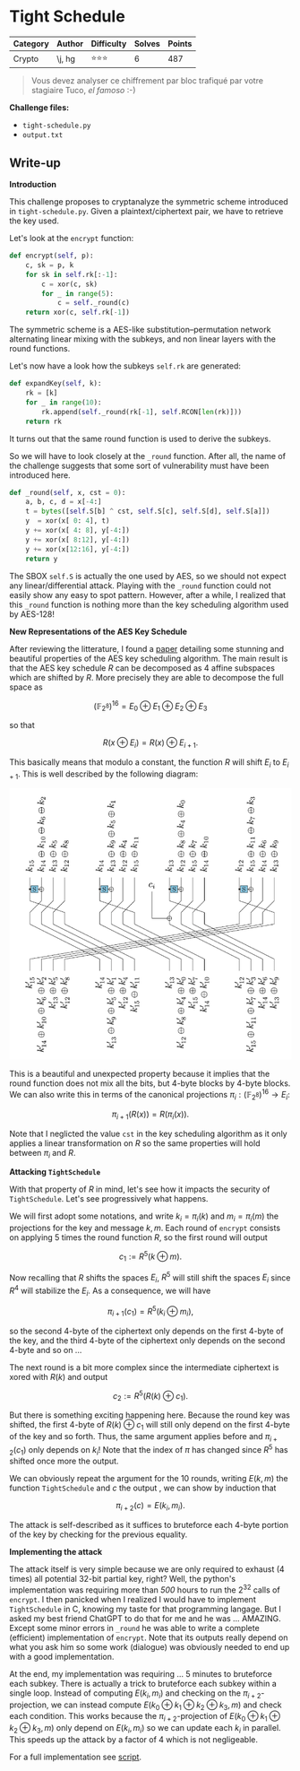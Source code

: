 # Tight Schedule

| Category | Author | Difficulty | Solves | Points |
| -------- | ------ | ---------- | ------ | ------ |
| Crypto   | \j, hg | ⭐️⭐️⭐️        | 6      | 487    |

> Vous devez analyser ce chiffrement par bloc trafiqué par votre stagiaire Tuco, *el famoso* :-)

**Challenge files:**

- `tight-schedule.py`
- `output.txt`

## Write-up

**Introduction**

This challenge proposes to cryptanalyze the symmetric scheme introduced in `tight-schedule.py`. Given a plaintext/ciphertext pair, we have to retrieve the key used. 

Let's look at the `encrypt` function:

```python
def encrypt(self, p):
    c, sk = p, k
    for sk in self.rk[:-1]:
        c = xor(c, sk)
        for _ in range(5):
            c = self._round(c)
    return xor(c, self.rk[-1])
```

The symmetric scheme is a AES-like substitution–permutation network alternating linear mixing with the subkeys, and non linear layers with the round functions. 

Let's now have a look how the subkeys `self.rk` are generated:

```python
def expandKey(self, k):
    rk = [k]
    for _ in range(10):
        rk.append(self._round(rk[-1], self.RCON[len(rk)]))
    return rk
```

It turns out that the same round function is used to derive the subkeys. 

So we will have to look closely at the `_round` function. After all, the name of the challenge suggests that some sort of vulnerability must have been introduced here. 

```python
def _round(self, x, cst = 0):
    a, b, c, d = x[-4:]
    t = bytes([self.S[b] ^ cst, self.S[c], self.S[d], self.S[a]])
    y  = xor(x[ 0: 4], t)
    y += xor(x[ 4: 8], y[-4:])
    y += xor(x[ 8:12], y[-4:])
    y += xor(x[12:16], y[-4:])
    return y
```

The SBOX `self.S` is actually the one used by AES, so we should not expect any linear/differential attack. Playing with the `_round` function could not easily show any easy to spot pattern. However, after a while, I realized that this `_round` function is nothing more than the key scheduling algorithm used by AES-128!

**New Representations of the AES Key Schedule**

After reviewing the litterature, I found a [paper](https://eprint.iacr.org/2020/1253.pdf) detailing some stunning and beautiful properties of the AES key scheduling algorithm. The main result is that the AES key schedule $`R`$ can be decomposed as 4 affine subspaces which are shifted by $`R`$. More precisely they are able to decompose the full space as 

```math
(\mathbb{F}_{2^8})^{16} = E_0 \oplus E_1 \oplus E_2 \oplus E_3
```

so that

```math
R(x \oplus E_i) = R(x) \oplus E_{i+1}.
```

This basically means that modulo a constant, the function $`R`$ will shift $`E_{i}`$ to $`E_{i+1}`$. This is well described by the following diagram:

![round_schedule_ae-128](img/round_schedule_ae-128.png) 

This is a beautiful and unexpected property because it implies that the round function does not mix all the bits, but 4-byte blocks by 4-byte blocks. We can also write this in terms of the canonical projections $`\pi_i : (\mathbb{F}_{2^8})^{16} \to E_i`$:

```math
\pi_{i+1}(R(x)) = R(\pi_i(x)).
```

Note that I neglicted the value `cst` in the key scheduling algorithm as it only applies a linear transformation on $`R`$ so the same properties will hold between $`\pi_i`$ and $`R`$.

**Attacking `TightSchedule`**

With that property of $`R`$ in mind, let's see how it impacts the security of `TightSchedule`. Let's see progressively what happens.

We will first adopt some notations, and write $`k_i = \pi_i(k)`$ and  $`m_i = \pi_i(m)`$ the projections for the key and message $`k, m`$. Each round of `encrypt` consists on applying 5 times the round function $`R`$, so the first round will output

``` math
c_1 := R^5(k \oplus m).
```

Now recalling that $`R`$ shifts the spaces $`E_i`$, $`R^5`$ will still shift the spaces $`E_i`$ since $`R^4`$ will stabilize the $`E_i`$. As a consequence, we will have

```math
\pi_{i+1}(c_1) = R^5(k_i \oplus m_i),
```

so the second 4-byte of the ciphertext only depends on the first 4-byte of the key, and the third 4-byte of the ciphertext only depends on the second 4-byte and so on …

The next round is a bit more complex since the intermediate ciphertext is xored with $`R(k)`$ and output

```math
c_2 := R^5(R(k)\oplus c_1).
```

 But there is something exciting happening here. Because the round key was shifted, the first 4-byte of $`R(k)\oplus c_1`$ will still only depend on the first 4-byte of the key and so forth. Thus, the same argument applies before and $`\pi_{i+2}(c_1)`$ only depends on $`k_i`$! Note that the index of $`\pi`$ has changed since $`R^5`$ has shifted once more the output. 

We can obviously repeat the argument for the 10 rounds, writing $`E(k, m)`$ the function `TightSchedule` and $`c`$ the output , we can show by induction that

```math
\pi_{i+2}(c) = E(k_i, m_i).
```

The attack is self-described as it suffices to bruteforce each 4-byte portion of the key by checking for the previous equality.

**Implementing the attack**

The attack itself is very simple because we are only required to exhaust (4 times) all potential 32-bit partial key, right? Well, the python's implementation was requiring more than *500* hours to run the $`2^{32}`$ calls of `encrypt`. I then panicked when I realized I would have to implement `TightSchedule` in C, knowing my taste for that programming langage. But I asked my best friend ChatGPT to do that for me and he was … AMAZING. Except some minor errors in `_round` he was able to write a complete (efficient) implementation of `encrypt`. Note that its outputs really depend on what you ask him so some work (dialogue) was obviously needed to end up with a good implementation.

At the end, my implementation was requiring … 5 minutes to bruteforce each subkey. There is actually a trick to bruteforce each subkey within a single loop. Instead of computing $`E(k_i, m_i)`$ and checking on the $`\pi_{i+2}`$-projection, we can instead compute $`E(k_0 \oplus k_1 \oplus k_2 \oplus k_3, m)`$ and check each condition. This works because the $`\pi_{i+2}`$-projection of $`E(k_0 \oplus k_1 \oplus k_2 \oplus k_3, m)`$ only depend on $`E(k_i, m_i)`$ so we can update each $`k_i`$ in parallel. This speeds up the attack by a factor of 4 which is not negligeable.

For a full implementation see [script](solution/moulinette.c).
